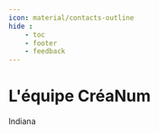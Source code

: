 ```yaml
---
icon: material/contacts-outline
hide : 
    - toc
    - footer
    - feedback
---
```

<style>
  .md-content__button {
    display: none;
  }
</style>

# L'équipe CréaNum
Indiana